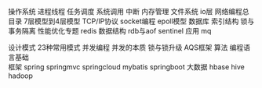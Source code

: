 操作系统
    进程线程
    任务调度
    系统调用
    中断
    内存管理
    文件系统
    io层 
网络编程总目录
    7层模型到4层模型
    TCP/IP协议
    socket编程
    epoll模型
数据库
    索引结构
    锁与事务隔离
    性能优化专题
redis
    数据结构
    rdb与aof
    sentinel
    应用
mq
    
设计模式
    23种常用模式
并发编程
    并发的本质
    锁与锁升级
    AQS框架
算法
编程语言基础    
框架
    spring springmvc springcloud mybatis springboot
大数据
    hbase hive hadoop